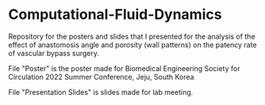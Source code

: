 # Computational-Fluid-Dynamics
Repository for the posters and slides that I presented for the analysis of the effect of anastomosis angle and porosity (wall patterns) on the patency rate of vascular bypass surgery.

File "Poster" is the poster made for Biomedical Engineering Society for Circulation 2022 Summer Conference, Jeju, South Korea

File "Presentation Slides" is slides made for lab meeting.
